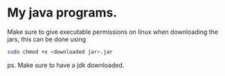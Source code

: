# My java programs.
Make sure to give executable permissions on linux when downloading the jars,
this can be done using 
```bash
sudo chmod +x <downloaded jar>.jar
```

ps. Make sure to have a jdk downloaded.
